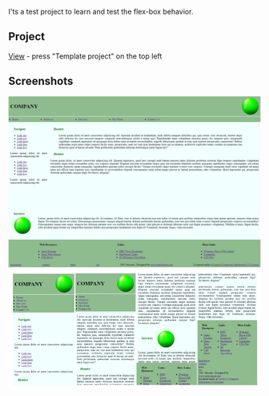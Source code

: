 I'ts a test project to learn and test the flex-box behavior.

## Project

[View](https://st-dev28.github.io/project_8-flex-box/) - press "Template project" on the top left

## Screenshots

![Screenshot](/img/Capture.JPG)
![Screenshot](/img/Capture-mobile.JPG)
